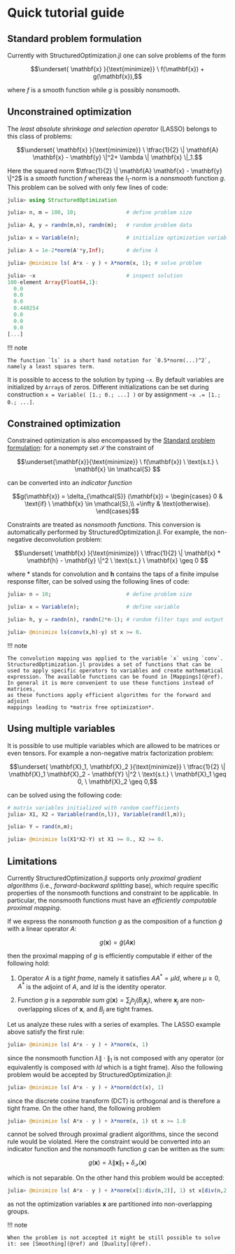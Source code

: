 # Quick tutorial guide

## Standard problem formulation

Currently with StructuredOptimization.jl one can solve problems of the form

```math
\underset{ \mathbf{x} }{\text{minimize}} \ f(\mathbf{x}) + g(\mathbf{x}),
```

where $f$ is a smooth function while $g$ is possibly nonsmooth.

## Unconstrained optimization

The *least absolute shrinkage and selection operator* (LASSO) belongs to this class of problems:

```math
\underset{ \mathbf{x} }{\text{minimize}} \ \tfrac{1}{2} \| \mathbf{A} \mathbf{x} - \mathbf{y} \|^2+ \lambda \| \mathbf{x} \|_1.
```

Here the squared norm $\tfrac{1}{2} \| \mathbf{A} \mathbf{x} - \mathbf{y} \|^2$ is a *smooth* function $f$ whereas the $l_1$-norm is a *nonsmooth* function $g$. This problem can be solved with only few lines of code:

```julia
julia> using StructuredOptimization

julia> n, m = 100, 10;                # define problem size

julia> A, y = randn(m,n), randn(m);   # random problem data

julia> x = Variable(n);               # initialize optimization variable

julia> λ = 1e-2*norm(A'*y,Inf);       # define λ    

julia> @minimize ls( A*x - y ) + λ*norm(x, 1); # solve problem

julia> ~x                             # inspect solution
100-element Array{Float64,1}:
  0.0
  0.0
  0.0
  0.440254
  0.0
  0.0
  0.0
[...]
```

!!! note

    The function `ls` is a short hand notation for `0.5*norm(...)^2`, namely a least squares term.


It is possible to access to the solution by typing `~x`.
By default variables are initialized by `Array`s of zeros.
Different initializations can be set during construction `x = Variable( [1.; 0.; ...] )` or by assignment `~x .= [1.; 0.; ...]`.

## Constrained optimization

Constrained optimization is also encompassed by the [Standard problem formulation](@ref): for a nonempty set $\mathcal{S}$ the constraint of

```math
\underset{\mathbf{x}}{\text{minimize}} \ 
f(\mathbf{x}) \ 
\text{s.t.} \ 
\mathbf{x} \in \mathcal{S} 
```

can be converted into an *indicator function*

```math
g(\mathbf{x}) = \delta_{\mathcal{S}} (\mathbf{x}) =  \begin{cases}
    0       & \text{if} \ \mathbf{x} \in \mathcal{S},\\
    +\infty & \text{otherwise}.
    \end{cases}
```

Constraints are treated as *nonsmooth functions*.
This conversion is automatically performed by StructuredOptimization.jl.
For example, the non-negative deconvolution problem:

```math
\underset{ \mathbf{x} }{\text{minimize}} \ 
\tfrac{1}{2} \| \mathbf{x} * \mathbf{h} - \mathbf{y} \|^2 \ 
\text{s.t.} \ 
\mathbf{x} \geq 0 
```

where $*$ stands for convolution and $\mathbf{h}$ contains the taps of a finite impulse response filter,
can be solved using the following lines of code:

```julia
julia> n = 10;                        # define problem size

julia> x = Variable(n);               # define variable

julia> h, y = randn(n), randn(2*n-1); # random filter taps and output

julia> @minimize ls(conv(x,h)-y) st x >= 0.

```

!!! note

    The convolution mapping was applied to the variable `x` using `conv`.
    StructuredOptimization.jl provides a set of functions that can be
    used to apply specific operators to variables and create mathematical
    expression. The available functions can be found in [Mappings](@ref).
    In general it is more convenient to use these functions instead of matrices,
    as these functions apply efficient algorithms for the forward and adjoint
    mappings leading to *matrix free optimization*.

## Using multiple variables

It is possible to use multiple variables which are allowed to be matrices or even tensors. For example a non-negative matrix factorization problem:

```math
\underset{ \mathbf{X}_1, \mathbf{X}_2  }{\text{minimize}} \ 
\tfrac{1}{2} \| \mathbf{X}_1 \mathbf{X}_2 - \mathbf{Y} \|^2 \ 
\text{s.t.} \ 
\mathbf{X}_1 \geq 0, \ \mathbf{X}_2 \geq 0,
```

can be solved using the following code:

```julia
# matrix variables initialized with random coefficients
julia> X1, X2 = Variable(rand(n,l)), Variable(rand(l,m));

julia> Y = rand(n,m);

julia> @minimize ls(X1*X2-Y) st X1 >= 0., X2 >= 0.

```

## Limitations

Currently StructuredOptimization.jl supports only *proximal gradient algorithms* (i.e., *forward-backward splitting* base), which require specific properties of the nonsmooth functions and constraint to be applicable. In particular, the nonsmooth functions must have an *efficiently computable proximal mapping*.

If we express the nonsmooth function $g$ as the composition of
a function $\tilde{g}$ with a linear operator $A$:

```math
g(\mathbf{x}) =
\tilde{g}(A \mathbf{x})
```

then the proximal mapping of $g$ is efficiently computable if either of the following hold:

1. Operator $A$ is a *tight frame*, namely it satisfies $A A^* = \mu Id$, where $\mu \geq 0$, $A^*$ is the adjoint of $A$, and $Id$ is the identity operator.

2. Function $g$ is a *separable sum* $g(\mathbf{x}) = \sum_j h_j (B_j \mathbf{x}_j)$, where $\mathbf{x}_j$ are non-overlapping slices of $\mathbf{x}$, and $B_j$ are tight frames.

Let us analyze these rules with a series of examples.
The LASSO example above satisfy the first rule:

```julia
julia> @minimize ls( A*x - y ) + λ*norm(x, 1)
```

since the nonsmooth function $\lambda \| \cdot \|_1$ is not composed with any operator (or equivalently is composed with $Id$ which is a tight frame).
Also the following problem would be accepted by StructuredOptimization.jl:

```julia
julia> @minimize ls( A*x - y ) + λ*norm(dct(x), 1)
```

since the discrete cosine transform (DCT) is orthogonal and is therefore a tight frame. On the other hand, the following problem

```julia
julia> @minimize ls( A*x - y ) + λ*norm(x, 1) st x >= 1.0
```

cannot be solved through proximal gradient algorithms, since the second rule would be violated.
Here the constraint would be converted into an indicator function and the nonsmooth function $g$ can be written as the sum:

```math
g(\mathbf{x}) =\lambda \| \mathbf{x} \|_1 + \delta_{\mathcal{S}} (\mathbf{x})
```

which is not separable. On the other hand this problem would be accepted:

```julia
julia> @minimize ls( A*x - y ) + λ*norm(x[1:div(n,2)], 1) st x[div(n,2)+1:n] >= 1.0
```

as not the optimization variables $\mathbf{x}$ are partitioned into non-overlapping groups.

!!! note

    When the problem is not accepted it might be still possible to solve it: see [Smoothing](@ref) and [Duality](@ref).
